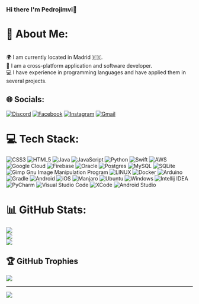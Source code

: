 ### Hi there I'm Pedrojimvi👋

# 💫 About Me:
<br> 🌍 I am currently located in Madrid 🇪🇸.<br> 🧠 I am a cross-platform application and software developer.<br> 💻 I have experience in programming languages and have applied them in several projects.


## 🌐 Socials:
[![Discord](https://img.shields.io/badge/Discord-7289DA?style=for-the-badge&logo=discord&logoColor=white)](https://discord.gg/Pedrojimvi#0459) [![Facebook](https://img.shields.io/badge/Facebook-1877F2?style=for-the-badge&logo=facebook&logoColor=white)](https://facebook.com/Pedrojimvi) [![Instagram](https://img.shields.io/badge/Instagram-E4405F?style=for-the-badge&logo=instagram&logoColor=white)](https://instagram.com/Pedrojimvi) [![Gmail](https://img.shields.io/badge/Gmail-D14836?style=for-the-badge&logo=gmail&logoColor=white)](mailto:pedrojv1030@gmail.com)

# 💻 Tech Stack:
![CSS3](https://img.shields.io/badge/css3-%231572B6.svg?style=for-the-badge&logo=css3&logoColor=white) ![HTML5](https://img.shields.io/badge/html5-%23E34F26.svg?style=for-the-badge&logo=html5&logoColor=white) ![Java](https://img.shields.io/badge/java-%23ED8B00.svg?style=for-the-badge&logo=java&logoColor=white) ![JavaScript](https://img.shields.io/badge/javascript-%23323330.svg?style=for-the-badge&logo=javascript&logoColor=%23F7DF1E) ![Python](https://img.shields.io/badge/python-3670A0?style=for-the-badge&logo=python&logoColor=ffdd54) ![Swift](https://img.shields.io/badge/swift-F54A2A?style=for-the-badge&logo=swift&logoColor=white) ![AWS](https://img.shields.io/badge/AWS-%23FF9900.svg?style=for-the-badge&logo=amazon-aws&logoColor=white) ![Google Cloud](https://img.shields.io/badge/Google%20Cloud-%234285F4.svg?style=for-the-badge&logo=google-cloud&logoColor=white) ![Firebase](https://img.shields.io/badge/firebase-%23039BE5.svg?style=for-the-badge&logo=firebase) ![Oracle](https://img.shields.io/badge/Oracle-F80000?style=for-the-badge&logo=oracle&logoColor=white) ![Postgres](https://img.shields.io/badge/postgres-%23316192.svg?style=for-the-badge&logo=postgresql&logoColor=white) ![MySQL](https://img.shields.io/badge/mysql-%2300f.svg?style=for-the-badge&logo=mysql&logoColor=white) ![SQLite](https://img.shields.io/badge/sqlite-%2307405e.svg?style=for-the-badge&logo=sqlite&logoColor=white) ![Gimp Gnu Image Manipulation Program](https://img.shields.io/badge/Gimp-657D8B?style=for-the-badge&logo=gimp&logoColor=FFFFFF) ![LINUX](https://img.shields.io/badge/Linux-FCC624?style=for-the-badge&logo=linux&logoColor=black) ![Docker](https://img.shields.io/badge/docker-%230db7ed.svg?style=for-the-badge&logo=docker&logoColor=white) ![Arduino](https://img.shields.io/badge/-Arduino-00979D?style=for-the-badge&logo=Arduino&logoColor=white) ![Gradle](https://img.shields.io/badge/Gradle-02303A.svg?style=for-the-badge&logo=Gradle&logoColor=white) ![Android](https://img.shields.io/badge/Android-3DDC84?style=for-the-badge&logo=android&logoColor=white) ![iOS](https://img.shields.io/badge/iOS-000000?style=for-the-badge&logo=ios&logoColor=white) ![Manjaro](https://img.shields.io/badge/manjaro-35BF5C?style=for-the-badge&logo=manjaro&logoColor=white) ![Ubuntu](https://img.shields.io/badge/Ubuntu-E95420?style=for-the-badge&logo=ubuntu&logoColor=white) ![Windows](https://img.shields.io/badge/Windows-0078D6?style=for-the-badge&logo=windows&logoColor=white) ![Intellij IDEA](	https://img.shields.io/badge/IntelliJ_IDEA-000000.svg?style=for-the-badge&logo=intellij-idea&logoColor=white) ![PyCharm](https://img.shields.io/badge/PyCharm-000000.svg?&style=for-the-badge&logo=PyCharm&logoColor=white) ![Visual Studio Code](https://img.shields.io/badge/Visual_Studio_Code-0078D4?style=for-the-badge&logo=visual%20studio%20code&logoColor=white) ![XCode](	https://img.shields.io/badge/Xcode-007ACC?style=for-the-badge&logo=Xcode&logoColor=white) ![Android Studio](https://img.shields.io/badge/Android_Studio-3DDC84?style=for-the-badge&logo=android-studio&logoColor=white)

# 📊 GitHub Stats:
![](https://github-readme-stats.vercel.app/api?username=Pedrojimvi&theme=darcula&hide_border=true&include_all_commits=true&count_private=true)<br/>
![](https://github-readme-streak-stats.herokuapp.com/?user=Pedrojimvi&theme=darcula&hide_border=true)<br/>
![](https://github-readme-stats.vercel.app/api/top-langs/?username=Pedrojimvi&theme=darcula&hide_border=true&include_all_commits=true&count_private=true&layout=compact)

## 🏆 GitHub Trophies
![](https://github-profile-trophy.vercel.app/?username=Pedrojimvi&theme=discord&no-frame=true&no-bg=false&margin-w=4)

---
[![](https://visitcount.itsvg.in/api?id=Pedrojimvi&icon=2&color=8)](https://visitcount.itsvg.in)
